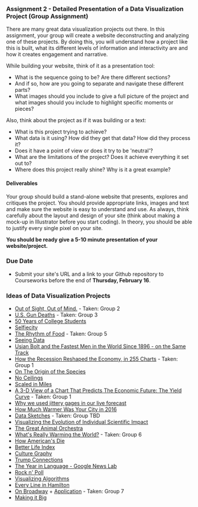 ### Assignment 2 - Detailed Presentation of a Data Visualization Project (Group Assignment)
There are many great data visualization projects out there. In this assignment, your group will create a website deconstructing and analyzing one of these projects. By doing this, you will understand how a project like this is built, what its different levels of information and interactivity are and how it creates engagement and narrative.

While building your website, think of it as a presentation tool:
* What is the sequence going to be? Are there different sections?
* And if so, how are you going to separate and navigate these different parts?
* What images should you include to give a full picture of the project and what images should you include to highlight specific moments or pieces?

Also, think about the project as if it was building or a text:
* What is this project trying to achieve?
* What data is it using? How did they get that data? How did they process it?
* Does it have a point of view or does it try to be 'neutral'?
* What are the limitations of the project? Does it achieve everything it set out to?
* Where does this project really shine? Why is it a great example?

#### Deliverables
Your group should build a stand-alone website that presents, explores and critiques the project. You should provide appropriate links, images and text and make sure the website is easy to understand and use. As always, think carefully about the layout and design of your site (think about making a mock-up in Illustrator before you start coding). In theory, you should be able to justify every single pixel on your site.

**You should be ready give a 5-10 minute presentation of your website/project.**

### Due Date
* Submit your site's URL and a link to your Github repository to Courseworks before the end of **Thursday, February 16**.

### Ideas of Data Visualization Projects
* [Out of Sight, Out of Mind.](http://drones.pitchinteractive.com/) - Taken: Group 2
* [U.S. Gun Deaths](http://guns.periscopic.com/?year=2013) - Taken: Group 3
* [50 Years of College Students](http://www.chronicle.com/interactives/50-years-of-students?cid=gs&utm_source=gs&utm_medium=en&elqTrackId=f3ec8d1de53c48f3a2b5b57c2673af95&elq=bce88f43545745e2b76be075d5f531a2&elqaid=11913&elqat=1&elqCampaignId=4784)
* [Selfiecity](http://selfiecity.net/#)
* [The Rhythm of Food](http://rhythm-of-food.net/) - Taken: Group 5
* [Seeing Data](http://seeingdata.cleverfranke.com/)
* [Usian Bolt and the Fastest Men in the World Since 1896 - on the Same Track](https://www.nytimes.com/interactive/2016/08/15/sports/olympics/usain-bolt-and-120-years-of-sprinting-history.html)
* [How the Recession Reshaped the Economy, in 255 Charts](https://www.nytimes.com/interactive/2014/06/05/upshot/how-the-recession-reshaped-the-economy-in-255-charts.html) - Taken: Group 1
* [On The Origin of the Species](https://fathom.info/traces/)
* [No Ceilings](http://www.noceilings.org/)
* [Scaled in Miles](https://fathom.info/miles-web/)
* [A 3-D View of a Chart That Predicts The Economic Future: The Yield Curve](https://www.nytimes.com/interactive/2015/03/19/upshot/3d-yield-curve-economic-growth.html) - Taken: Group 1
* [Why we used jittery gages in our live forecast](http://vis4.net/blog/posts/jittery-gauges-election-forecast/)
* [How Much Warmer Was Your City in 2016](https://www.nytimes.com/interactive/2017/01/18/world/how-much-warmer-was-your-city-in-2016.html)
* [Data Sketches](http://www.datasketch.es/) - Taken: Group TBD
* [Visualizing the Evolution of Individual Scientific Impact](http://barabasilab.com/scienceofsuccess/)
* [The Great Animal Orchestra](http://www.legrandorchestredesanimaux.com/en)
* [What's Really Warming the World?](https://www.bloomberg.com/graphics/2015-whats-warming-the-world/) - Taken: Group 6
* [How American's Die](https://www.bloomberg.com/graphics/dataview/how-americans-die/)
* [Better Life Index](http://www.oecdbetterlifeindex.org/#/11111111111)
* [Culture Graphy](http://www.culturegraphy.com/)
* [Trump Connections](http://trump.kimalbrecht.com/network/)
* [The Year in Language - Google News Lab](https://googletrends.github.io/year-in-language/)
* [Rock n' Poll](http://rocknpoll.graphics/)
* [Visualizing Algorithms](https://bost.ocks.org/mike/algorithms/)
* [Every Line in Hamilton](http://polygraph.cool/hamilton/)
* [On Broadway](http://on-broadway.nyc/) + [Application](http://on-broadway.nyc/app/#) - Taken: Group 7
* [Making it Big](https://pudding.cool/2017/01/making-it-big/)
